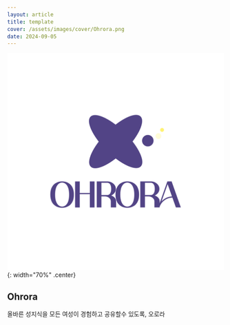 ```yaml
---
layout: article
title: template
cover: /assets/images/cover/Ohrora.png
date: 2024-09-05
---
```


![](../assets/images/postImages/Ohrora.png){: width="70%" .center}

## Ohrora

올바른 성지식을 모든 여성이 경험하고 공유할수 있도록, 오로라

